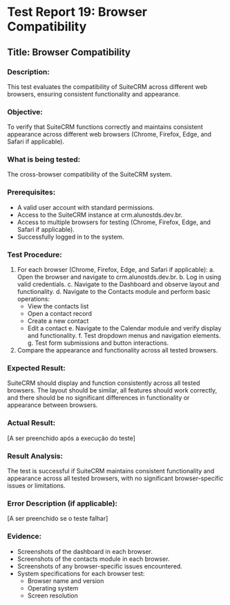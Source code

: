 # Test Report 19: Browser Compatibility

## Title: Browser Compatibility

### Description:
This test evaluates the compatibility of SuiteCRM across different web browsers, ensuring consistent functionality and appearance.

### Objective:
To verify that SuiteCRM functions correctly and maintains consistent appearance across different web browsers (Chrome, Firefox, Edge, and Safari if applicable).

### What is being tested:
The cross-browser compatibility of the SuiteCRM system.

### Prerequisites:
- A valid user account with standard permissions.
- Access to the SuiteCRM instance at crm.alunostds.dev.br.
- Access to multiple browsers for testing (Chrome, Firefox, Edge, and Safari if applicable).
- Successfully logged in to the system.

### Test Procedure:
1. For each browser (Chrome, Firefox, Edge, and Safari if applicable):
   a. Open the browser and navigate to crm.alunostds.dev.br.
   b. Log in using valid credentials.
   c. Navigate to the Dashboard and observe layout and functionality.
   d. Navigate to the Contacts module and perform basic operations:
      - View the contacts list
      - Open a contact record
      - Create a new contact
      - Edit a contact
   e. Navigate to the Calendar module and verify display and functionality.
   f. Test dropdown menus and navigation elements.
   g. Test form submissions and button interactions.
2. Compare the appearance and functionality across all tested browsers.

### Expected Result:
SuiteCRM should display and function consistently across all tested browsers. The layout should be similar, all features should work correctly, and there should be no significant differences in functionality or appearance between browsers.

### Actual Result:
[A ser preenchido após a execução do teste]

### Result Analysis:
The test is successful if SuiteCRM maintains consistent functionality and appearance across all tested browsers, with no significant browser-specific issues or limitations.

### Error Description (if applicable):
[A ser preenchido se o teste falhar]

### Evidence:
- Screenshots of the dashboard in each browser.
- Screenshots of the contacts module in each browser.
- Screenshots of any browser-specific issues encountered.
- System specifications for each browser test:
  - Browser name and version
  - Operating system
  - Screen resolution
